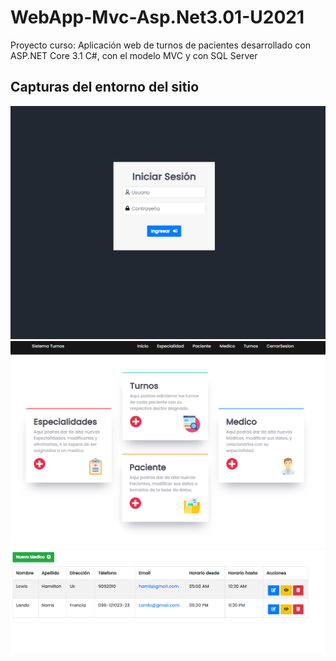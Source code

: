 # WebApp-Mvc-Asp.Net3.01-U2021
Proyecto curso: Aplicación web de turnos de pacientes desarrollado con ASP.NET Core 3.1 C#, con el modelo MVC y con SQL Server

## Capturas del entorno del sitio
<img src="https://github.com/alexbob17/WebApp-Mvc-Asp.Net3.01-U2021/blob/master/CaptureApp/Login.PNG?raw=true">
<img src="https://github.com/alexbob17/WebApp-Mvc-Asp.Net3.01-U2021/blob/master/CaptureApp/Home.PNG?raw=true">
<img src="https://github.com/alexbob17/WebApp-Mvc-Asp.Net3.01-U2021/blob/master/CaptureApp/crud.PNG?raw=true">


